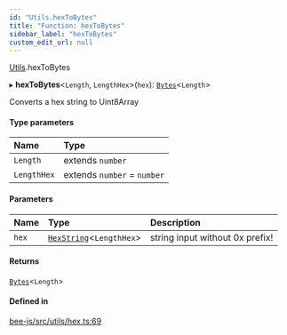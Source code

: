 ```yaml
---
id: "Utils.hexToBytes"
title: "Function: hexToBytes"
sidebar_label: "hexToBytes"
custom_edit_url: null
---
```


[Utils](../namespaces/Utils.md).hexToBytes

▸ **hexToBytes**<`Length`, `LengthHex`\>(`hex`): [`Bytes`](../interfaces/Utils.Bytes.md)<`Length`\>

Converts a hex string to Uint8Array

#### Type parameters

| Name | Type |
| :------ | :------ |
| `Length` | extends `number` |
| `LengthHex` | extends `number` = `number` |

#### Parameters

| Name | Type | Description |
| :------ | :------ | :------ |
| `hex` | [`HexString`](../types/Utils.HexString.md)<`LengthHex`\> | string input without 0x prefix! |

#### Returns

[`Bytes`](../interfaces/Utils.Bytes.md)<`Length`\>

#### Defined in

[bee-js/src/utils/hex.ts:69](https://github.com/ethersphere/bee-js/blob/2c8b9d1/src/utils/hex.ts#L69)
